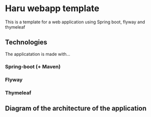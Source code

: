 # Haru webapp template
This is a template for a web application using Spring boot, flyway and thymeleaf

## Technologies

The applicatation is made with...

### Spring-boot (+ Maven)
### Flyway
### Thymeleaf

## Diagram of the architecture of the application 


